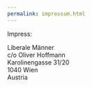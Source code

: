 ```yaml
---
permalink: impressum.html
---
```


Impress:

Liberale Männer<br />
c/o Oliver Hoffmann<br />
Karolinengasse 31/20<br />
1040 Wien<br />
Austria<br />
